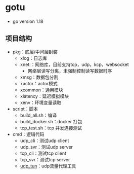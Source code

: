 # gotu

* go version 1.18

## 项目结构

* pkg：底层/中间层封装
  * xlog：日志库
  * xnet:：网络库，目前支持tcp，udp，kcp，websocket
    * 网络层读写分离，未强制控制读写数据时序
  * xmsg：数据包分割
  * xactor：actor模式
  * xcommon：通用模块
  * xlatency：延迟模拟模块
  * xenv：环境变量读取
* script：脚本
  * build_all.sh：编译
  * build_docker.sh：docker 打包
  * tcp_test.sh：tcp 并发连接测试
* cmd：逻辑代码
  * udp_cli：测试udp client
  * udp_svr：测试udp server
  * tcp_cli：测试tcp client
  * tcp_svr：测试tcp server
  * [udp_tun](./README_udp_tun.md)：udp流量代理工具
